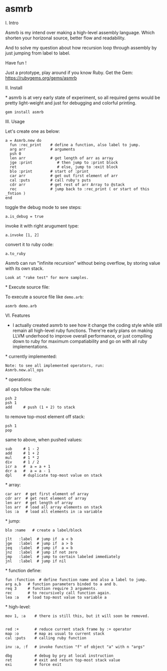 asmrb
=======

I. Intro

Asmrb is my intend over making a high-level assembly language.
Which shorten your horizonal source, better flow and readability.

And to solve my question about how recursion loop through assembly
by just jumping from label to label. 

Have fun !
    
Just a prototype, play around if you know Ruby. 
Get the Gem: https://rubygems.org/gems/asmrb

II. Install

\* asmrb is at very early state of experiment,
  so all required gems would be pretty light-weight
  and just for debugging and colorful printing.

    gem install asmrb

III. Usage

Let's create one as below:

    a = Asmrb.new do
      fun :rec_print    # define a function, also label to jump.
      arg arr           # arguments
      psh 0
      len arr           # get length of arr as array
      jge :print           # then jump to :print block
      ret                  # else, jump to :exit block
      blo :print        # start of :print
      car arr           # get out first element of arr
      cal :puts         # call ruby's puts
      cdr arr           # get rest of arr Array to @stack
      rec               # jump back to :rec_print ( or start of this _fntion )
    end

toggle the debug mode to see steps:

    a.is_debug = true

invoke it with right arugument type:

    a.invoke [1, 2]

convert it to ruby code:

    a.to_ruby

Asmrb can run "infinite recursion" without being overflow, 
by storing value with its own stack. 

    Look at "rake test" for more samples.

\* Execute source file:

To execute a source file like `demo.arb`:

    asmrb demo.arb

VI. Features

* I actually created asmrb to see how it change the coding style
while still remain all high-level ruby functions. There're early
plans on making LLVM underhood to improve overall performance,
or just compiling down to ruby for maximum compatiability and
go on with all ruby implementations.

\* currently implemented:

    Note: to see all implemented operators, run:
    Asmrb.new.all_ops

\* operations:

all ops follow the rule:

    psh 2
    psh 1
    add     # push (1 + 2) to stack


to remove top-most element off stack:

    psh 1
    pop    

same to above, when pushed values:

    sub     # 1 - 2
    add     # 1 + 2
    mul     # 1 * 2
    div     # 1 / 2
    icr a   #  a = a + 1
    dcr a   #  a = a - 1
    dpl     # duplicate top-most value on stack

\* array:

    car arr  # get first element of array
    cdr arr  # get rest element of array
    len arr  # get length of array
    los arr  # load all array elements on stack
    los :a   # load all elements in :a variable

\* jump:

    blo :name   # create a label/block
    
    jlt   :label  # jump if  a < b 
    jge   :label  # jump if  a > b 
    jeq   :label  # jump if  a = b 
    jnz   :label  # jump if not zero
    jmp   :label  # jump to certain labeled immediately
    jnl   :label  # jump if nil

\* function define:

    fun :function  # define function name and also a label to jump.
    arg a,b   # function parameters binded to a and b.
    req 3     # function require 3 arguments.
    rec       # to recursively call function again.
    lea :a    # load top-most value to variable a     

\* high-level:

    mov 1, :a    # there is still this, but it will soon be removed.
    
    
    red :+       # reduce current stack frame by :+ operator
    map :o       # map as usual to current stack
    cal :puts    # calling ruby function
    
    inv :a, :f   # invoke function "f" of object "a" with n "args"
    
    dbg          # debug by pry at local instruction
    ret          # exit and return top-most stack value
    exi          # force exit
